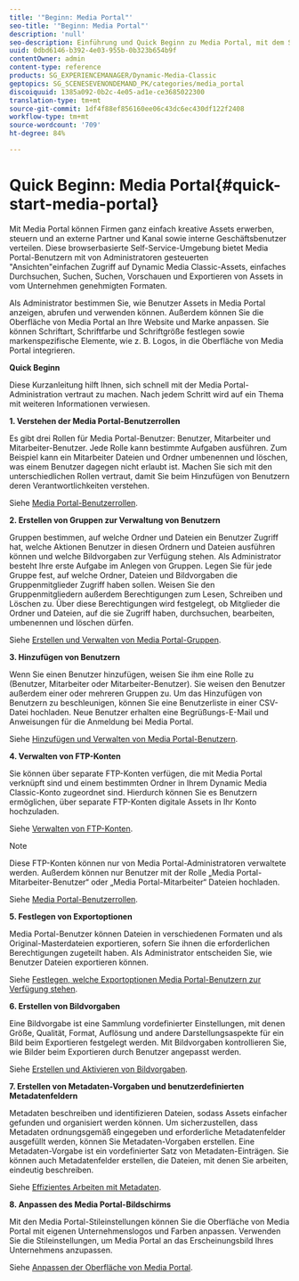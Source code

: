 ```yaml
---
title: '"Beginn: Media Portal"'
seo-title: '"Beginn: Media Portal"'
description: 'null'
seo-description: Einführung und Quick Beginn zu Media Portal, mit dem Sie sich schnell mit den Media Portal-Techniken und der Verwaltung vertraut machen können.
uuid: 0dbd6146-b392-4e03-955b-0b323b654b9f
contentOwner: admin
content-type: reference
products: SG_EXPERIENCEMANAGER/Dynamic-Media-Classic
geptopics: SG_SCENESEVENONDEMAND_PK/categories/media_portal
discoiquuid: 1385a092-0b2c-4e05-ad1e-ce3685022300
translation-type: tm+mt
source-git-commit: 1df4f88ef856160ee06c43dc6ec430df122f2408
workflow-type: tm+mt
source-wordcount: '709'
ht-degree: 84%

---
```



# Quick Beginn: Media Portal{#quick-start-media-portal}

Mit Media Portal können Firmen ganz einfach kreative Assets erwerben, steuern und an externe Partner und Kanal sowie interne Geschäftsbenutzer verteilen. Diese browserbasierte Self-Service-Umgebung bietet Media Portal-Benutzern mit von Administratoren gesteuerten &quot;Ansichten&quot;einfachen Zugriff auf Dynamic Media Classic-Assets, einfaches Durchsuchen, Suchen, Suchen, Vorschauen und Exportieren von Assets in vom Unternehmen genehmigten Formaten.

Als Administrator bestimmen Sie, wie Benutzer Assets in Media Portal anzeigen, abrufen und verwenden können. Außerdem können Sie die Oberfläche von Media Portal an Ihre Website und Marke anpassen. Sie können Schriftart, Schriftfarbe und Schriftgröße festlegen sowie markenspezifische Elemente, wie z. B. Logos, in die Oberfläche von Media Portal integrieren.

**Quick Beginn**

Diese Kurzanleitung hilft Ihnen, sich schnell mit der Media Portal-Administration vertraut zu machen. Nach jedem Schritt wird auf ein Thema mit weiteren Informationen verwiesen.

**1. Verstehen der Media Portal-Benutzerrollen**

Es gibt drei Rollen für Media Portal-Benutzer: Benutzer, Mitarbeiter und Mitarbeiter-Benutzer. Jede Rolle kann bestimmte Aufgaben ausführen. Zum Beispiel kann ein Mitarbeiter Dateien und Ordner umbenennen und löschen, was einem Benutzer dagegen nicht erlaubt ist. Machen Sie sich mit den unterschiedlichen Rollen vertraut, damit Sie beim Hinzufügen von Benutzern deren Verantwortlichkeiten verstehen. 

Siehe [Media Portal-Benutzerrollen](media-portal-user-roles.md#media_portal_user_roles).

**2. Erstellen von Gruppen zur Verwaltung von Benutzern**

Gruppen bestimmen, auf welche Ordner und Dateien ein Benutzer Zugriff hat, welche Aktionen Benutzer in diesen Ordnern und Dateien ausführen können und welche Bildvorgaben zur Verfügung stehen. Als Administrator besteht Ihre erste Aufgabe im Anlegen von Gruppen. Legen Sie für jede Gruppe fest, auf welche Ordner, Dateien und Bildvorgaben die Gruppenmitglieder Zugriff haben sollen. Weisen Sie den Gruppenmitgliedern außerdem Berechtigungen zum Lesen, Schreiben und Löschen zu. Über diese Berechtigungen wird festgelegt, ob Mitglieder die Ordner und Dateien, auf die sie Zugriff haben, durchsuchen, bearbeiten, umbenennen und löschen dürfen. 

Siehe [Erstellen und Verwalten von Media Portal-Gruppen](creating-media-portal-groups.md#creating_and_managing_media_portal_groups).

**3. Hinzufügen von Benutzern**

Wenn Sie einen Benutzer hinzufügen, weisen Sie ihm eine Rolle zu (Benutzer, Mitarbeiter oder Mitarbeiter-Benutzer). Sie weisen den Benutzer außerdem einer oder mehreren Gruppen zu. Um das Hinzufügen von Benutzern zu beschleunigen, können Sie eine Benutzerliste in einer CSV-Datei hochladen. Neue Benutzer erhalten eine Begrüßungs-E-Mail und Anweisungen für die Anmeldung bei Media Portal. 

Siehe [Hinzufügen und Verwalten von Media Portal-Benutzern](adding-media-portal-users.md#adding_and_managing_media_portal_users).

**4. Verwalten von FTP-Konten**

Sie können über separate FTP-Konten verfügen, die mit Media Portal verknüpft sind und einem bestimmten Ordner in Ihrem Dynamic Media Classic-Konto zugeordnet sind. Hierdurch können Sie es Benutzern ermöglichen, über separate FTP-Konten digitale Assets in Ihr Konto hochzuladen.

Siehe [Verwalten von FTP-Konten](ftp-accounts.md#managing_ftp_accounts).

>[!NOTE]
>
>Diese FTP-Konten können nur von Media Portal-Administratoren verwaltete werden. Außerdem können nur Benutzer mit der Rolle „Media Portal-Mitarbeiter-Benutzer“ oder „Media Portal-Mitarbeiter“ Dateien hochladen.

Siehe [Media Portal-Benutzerrollen](media-portal-user-roles.md#media_portal_user_roles).

**5. Festlegen von Exportoptionen**

Media Portal-Benutzer können Dateien in verschiedenen Formaten und als Original-Masterdateien exportieren, sofern Sie ihnen die erforderlichen Berechtigungen zugeteilt haben. Als Administrator entscheiden Sie, wie Benutzer Dateien exportieren können. 

Siehe [Festlegen, welche Exportoptionen Media Portal-Benutzern zur Verfügung stehen](specifying-export-options-available-media.md#specifying_export_options_available_to_media_portal_users).

**6. Erstellen von Bildvorgaben**

Eine Bildvorgabe ist eine Sammlung vordefinierter Einstellungen, mit denen Größe, Qualität, Format, Auflösung und andere Darstellungsaspekte für ein Bild beim Exportieren festgelegt werden. Mit Bildvorgaben kontrollieren Sie, wie Bilder beim Exportieren durch Benutzer angepasst werden. 

Siehe [Erstellen und Aktivieren von Bildvorgaben](creating-enabling-image-presets.md#creating_and_enabling_image_presets).

**7. Erstellen von Metadaten-Vorgaben und benutzerdefinierten Metadatenfeldern**

Metadaten beschreiben und identifizieren Dateien, sodass Assets einfacher gefunden und organisiert werden können. Um sicherzustellen, dass Metadaten ordnungsgemäß eingegeben und erforderliche Metadatenfelder ausgefüllt werden, können Sie Metadaten-Vorgaben erstellen. Eine Metadaten-Vorgabe ist ein vordefinierter Satz von Metadaten-Einträgen. Sie können auch Metadatenfelder erstellen, die Dateien, mit denen Sie arbeiten, eindeutig beschreiben. 

Siehe [Effizientes Arbeiten mit Metadaten](making-efficient-metadata.md#making_more_efficient_use_of_metadata).

**8. Anpassen des Media Portal-Bildschirms**

Mit den Media Portal-Stileinstellungen können Sie die Oberfläche von Media Portal mit eigenen Unternehmenslogos und Farben anpassen. Verwenden Sie die Stileinstellungen, um Media Portal an das Erscheinungsbild Ihres Unternehmens anzupassen.

Siehe [Anpassen der Oberfläche von Media Portal](customizing-media-portal-screen.md#customizing_the_media_portal_screen).
